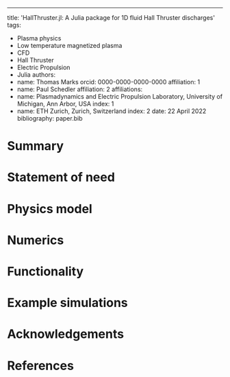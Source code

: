 ---
title: 'HallThruster.jl: A Julia package for 1D fluid Hall Thruster discharges'
tags:
  - Plasma physics
  - Low temperature magnetized plasma
  - CFD
  - Hall Thruster
  - Electric Propulsion
  - Julia
authors:
  - name: Thomas Marks
    orcid: 0000-0000-0000-0000
    affiliation: 1
  - name: Paul Schedler
    affiliation: 2
affiliations:
  - name: Plasmadynamics and Electric Propulsion Laboratory, University of Michigan, Ann Arbor, USA
    index: 1
  - name: ETH Zurich, Zurich, Switzerland
    index: 2
date: 22 April 2022
bibliography: paper.bib

# Summary




# Statement of need

# Physics model


# Numerics



# Functionality



# Example simulations



# Acknowledgements



# References